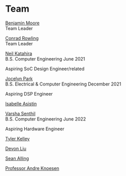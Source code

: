 # Team

[Benjamin Moore](https://github.com/mooreben34)  
Team Leader


[Conrad Rowling](https://github.com/Conrad-Rowling)  
Team Leader


[Neil Katahira](https://github.com/neilkatahira)  
B.S. Computer Engineering June 2021

Aspiring SoC Design Engineer/related


[Jocelyn Park](https://github.com/spectivePer)  
B.S. Electrical & Computer Engineering December 2021

Aspiring DSP Engineer


[Isabelle Asistin](https://github.com/ijasistin)  


[Varsha Senthil](https://github.com/varshaaaaa)  
B.S. Computer Engineering June 2022

Aspiring Hardware Engineer


[Tyler Kelley](https://github.com/tfkelley)  


[Devon Liu](https://github.com/dvnliu)  


[Sean Alling](https://www.ece.ucdavis.edu/blog/alling-sean/)  


[Professor Andre Knoesen](https://faculty.engineering.ucdavis.edu/knoesen/)  
